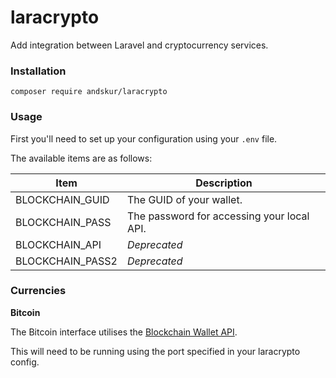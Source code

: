 # laracrypto

Add integration between Laravel and cryptocurrency services.

### Installation

`composer require andskur/laracrypto`

### Usage

First you'll need to set up your configuration using your `.env` file.

The available items are as follows:

Item             | Description
---------------- | --------------
BLOCKCHAIN_GUID  | The GUID of your wallet.
BLOCKCHAIN_PASS  | The password for accessing your local API.
BLOCKCHAIN_API   | _Deprecated_
BLOCKCHAIN_PASS2 | _Deprecated_

### Currencies

**Bitcoin**

The Bitcoin interface utilises the [Blockchain Wallet API].

This will need to be running using the port specified in your laracrypto config.

[Blockchain Wallet API]: https://github.com/blockchain/service-my-wallet-v3